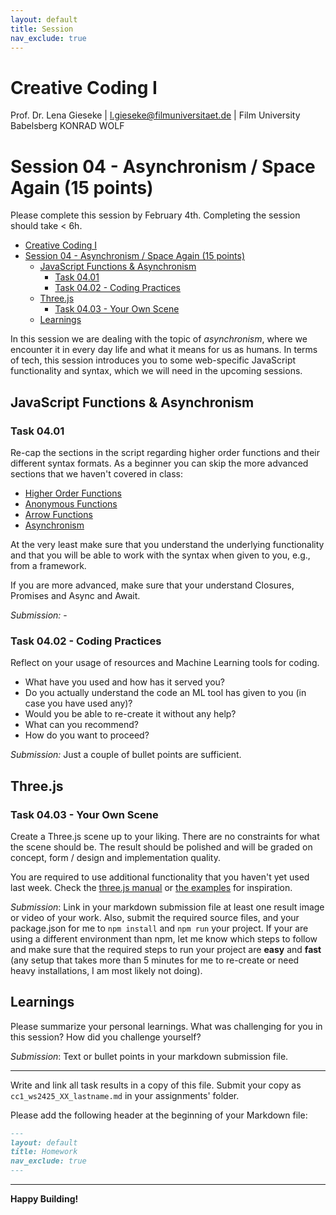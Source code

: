 ```yaml
---
layout: default
title: Session
nav_exclude: true
---
```



# Creative Coding I

Prof. Dr. Lena Gieseke \| l.gieseke@filmuniversitaet.de  \| Film University Babelsberg KONRAD WOLF
  

# Session 04 - Asynchronism / Space Again (15 points)

Please complete this session by February 4th. Completing the session should take < 6h.  


* [Creative Coding I](#creative-coding-i)
* [Session 04 - Asynchronism / Space Again (15 points)](#session-04---asynchronism--space-again-15-points)
    * [JavaScript Functions \& Asynchronism](#javascript-functions--asynchronism)
        * [Task 04.01](#task-0401)
        * [Task 04.02 - Coding Practices](#task-0402---coding-practices)
    * [Three.js](#threejs)
        * [Task 04.03 - Your Own Scene](#task-0403---your-own-scene)
    * [Learnings](#learnings)



In this session we are dealing with the topic of *asynchronism*, where we encounter it in every day life and what it means for us as humans. In terms of tech, this session introduces you to some web-specific JavaScript functionality and syntax, which we will need in the upcoming sessions.  


## JavaScript Functions & Asynchronism

### Task 04.01

Re-cap the sections in the script regarding higher order functions and their different syntax formats. As a beginner you can skip the more advanced sections that we haven't covered in class:

* [Higher Order Functions](../../02_scripts/cc1_ws2425_04_javascript_script.md#higher-order-functions)
* [Anonymous Functions](../../02_scripts/cc1_ws2425_04_javascript_script.md#anonymous-functions)
* [Arrow Functions](../../02_scripts/cc1_ws2425_04_javascript_script.md#arrow-functions)
* [Asynchronism](../../02_scripts/cc1_ws2425_04_javascript_script.md#asynchronism)

At the very least make sure that you understand the underlying functionality and that you will be able to work with the syntax when given to you, e.g., from a framework. 

If you are more advanced, make sure that your understand Closures, Promises and Async and Await.

*Submission:* -


### Task 04.02 - Coding Practices

Reflect on your usage of resources and Machine Learning tools for coding.

* What have you used and how has it served you? 
* Do you actually understand the code an ML tool has given to you (in case you have used any)? 
* Would you be able to re-create it without any help?
* What can you recommend?
* How do you want to proceed?

*Submission:* Just a couple of bullet points are sufficient.

## Three.js

### Task 04.03 - Your Own Scene

Create a Three.js scene up to your liking. There are no constraints for what the scene should be. The result should be polished and will be graded on concept, form / design and implementation quality.

You are required to use additional functionality that you haven't yet used last week. Check the [three.js manual](https://threejs.org/docs/index.html#manual/en/introduction/Creating-a-scene) or [the examples](https://threejs.org/examples/#webgl_animation_keyframes) for inspiration.

  
*Submission*: Link in your markdown submission file at least one result image or video of your work. Also, submit the required source files, and your package.json for me to `npm install` and `npm run` your project. If your are using a different environment than npm, let me know which steps to follow and make sure that the required steps to run your project are **easy** and **fast** (any setup that takes more than 5 minutes for me to re-create or need heavy installations, I am most likely not doing).


## Learnings

Please summarize your personal learnings. What was challenging for you in this session? How did you challenge yourself?

*Submission*: Text or bullet points in your markdown submission file.  


---

Write and link all task results in a copy of this file. Submit your copy as `cc1_ws2425_XX_lastname.md` in your assignments' folder.

Please add the following header at the beginning of your Markdown file:

```md
---
layout: default
title: Homework
nav_exclude: true
---
```

---


**Happy Building!**
